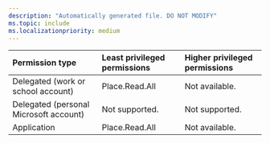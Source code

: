 ```yaml
---
description: "Automatically generated file. DO NOT MODIFY"
ms.topic: include
ms.localizationpriority: medium
---
```


|Permission type|Least privileged permissions|Higher privileged permissions|
|:---|:---|:---|
|Delegated (work or school account)|Place.Read.All|Not available.|
|Delegated (personal Microsoft account)|Not supported.|Not supported.|
|Application|Place.Read.All|Not available.|


